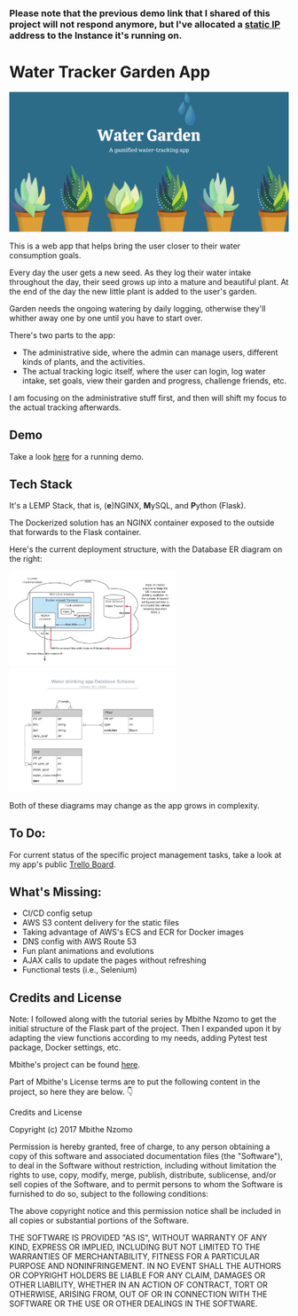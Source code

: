 ### Please note that the previous demo link that I shared of this project will not respond anymore, but I've allocated a [static IP](http://3.97.179.20) address to the Instance it's running on.

#  Water Tracker Garden App
![](/docs/title-pic.png)

This is a web app that helps bring the user closer to their water consumption goals.

Every day the user gets a new seed. As they log their water intake throughout the day, their seed grows up into a mature and beautiful plant. At the end of the day the new little plant is added to the user's garden.

Garden needs the ongoing watering by daily logging, otherwise they'll whither away one by one until you have to start over.

There's two parts to the app: 
 - The administrative side, where the admin can manage users, different kinds of plants, and the activities.
 - The actual tracking logic itself, where the user can login, log water intake, set goals, view their garden and progress, challenge friends, etc.
 
 I am focusing on the administrative stuff first, and then will shift my focus to the actual tracking afterwards.

##  Demo

Take a look [here](http://3.97.179.20) for a running demo. 

##  Tech Stack

It's a LEMP Stack, that is, (**e**)NGINX, **M**ySQL, and **P**ython (Flask).

The Dockerized solution has an NGINX container exposed to the outside that forwards to the Flask container.

Here's the current deployment structure, with the Database ER diagram on the right:

<img src="/docs/AWS-project-structure-diagram.png" width="300"> <img src="/docs/Database-ER-diagram.png" width="300">

Both of these diagrams may change as the app grows in complexity.

## To Do:
For current status of the specific project management tasks, take a look at my app's public [Trello Board](https://trello.com/b/S0eno1QN/water-tracker-consumption-app).


## What's Missing:
  - CI/CD config setup
  - AWS S3 content delivery for the static files
  - Taking advantage of AWS's ECS and ECR for Docker images
  - DNS config with AWS Route 53
  - Fun plant animations and evolutions
  - AJAX calls to update the pages without refreshing
  - Functional tests (i.e., Selenium)

##  Credits and License

Note: I followed along with the tutorial series by Mbithe Nzomo to get the initial structure of the Flask part of the project. Then I expanded upon it by adapting the view functions according to my needs, adding Pytest test package, Docker settings, etc. 

Mbithe's project can be found [here](https://github.com/mbithenzomo/project-dream-team-three).

Part of Mbithe's License terms are to put the following content in the project, so here they are below. :point_down: 

Credits and License

Copyright (c) 2017 Mbithe Nzomo

Permission is hereby granted, free of charge, to any person obtaining a copy of this software and associated documentation files (the "Software"), to deal in the Software without restriction, including without limitation the rights to use, copy, modify, merge, publish, distribute, sublicense, and/or sell copies of the Software, and to permit persons to whom the Software is furnished to do so, subject to the following conditions:

The above copyright notice and this permission notice shall be included in all copies or substantial portions of the Software.

THE SOFTWARE IS PROVIDED "AS IS", WITHOUT WARRANTY OF ANY KIND, EXPRESS OR IMPLIED, INCLUDING BUT NOT LIMITED TO THE WARRANTIES OF MERCHANTABILITY, FITNESS FOR A PARTICULAR PURPOSE AND NONINFRINGEMENT. IN NO EVENT SHALL THE AUTHORS OR COPYRIGHT HOLDERS BE LIABLE FOR ANY CLAIM, DAMAGES OR OTHER LIABILITY, WHETHER IN AN ACTION OF CONTRACT, TORT OR OTHERWISE, ARISING FROM, OUT OF OR IN CONNECTION WITH THE SOFTWARE OR THE USE OR OTHER DEALINGS IN THE SOFTWARE.
